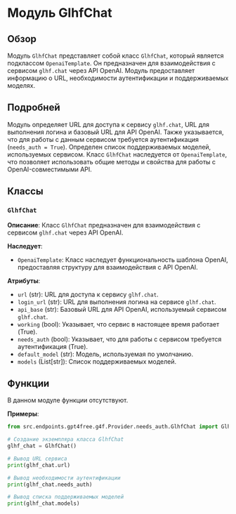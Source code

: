 # Модуль GlhfChat

## Обзор

Модуль `GlhfChat` представляет собой класс `GlhfChat`, который является подклассом `OpenaiTemplate`. Он предназначен для взаимодействия с сервисом `glhf.chat` через API OpenAI. Модуль предоставляет информацию о URL, необходимости аутентификации и поддерживаемых моделях.

## Подробней

Модуль определяет URL для доступа к сервису `glhf.chat`, URL для выполнения логина и базовый URL для API OpenAI. Также указывается, что для работы с данным сервисом требуется аутентификация (`needs_auth = True`). Определен список поддерживаемых моделей, используемых сервисом. Класс `GlhfChat` наследуется от `OpenaiTemplate`, что позволяет использовать общие методы и свойства для работы с OpenAI-совместимыми API.

## Классы

### `GlhfChat`

**Описание**: Класс `GlhfChat` предназначен для взаимодействия с сервисом `glhf.chat` через API OpenAI.

**Наследует**:
- `OpenaiTemplate`: Класс наследует функциональность шаблона OpenAI, предоставляя структуру для взаимодействия с API OpenAI.

**Атрибуты**:
- `url` (str): URL для доступа к сервису `glhf.chat`.
- `login_url` (str): URL для выполнения логина на сервисе `glhf.chat`.
- `api_base` (str): Базовый URL для API OpenAI, используемый сервисом `glhf.chat`.
- `working` (bool): Указывает, что сервис в настоящее время работает (True).
- `needs_auth` (bool): Указывает, что для работы с сервисом требуется аутентификация (True).
- `default_model` (str): Модель, используемая по умолчанию.
- `models` (List[str]): Список поддерживаемых моделей.

## Функции
В данном модуле функции отсутствуют.

**Примеры**:

```python
from src.endpoints.gpt4free.g4f.Provider.needs_auth.GlhfChat import GlhfChat

# Создание экземпляра класса GlhfChat
glhf_chat = GlhfChat()

# Вывод URL сервиса
print(glhf_chat.url)

# Вывод необходимости аутентификации
print(glhf_chat.needs_auth)

# Вывод списка поддерживаемых моделей
print(glhf_chat.models)
```